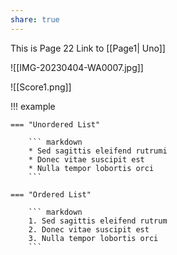 ```yaml
---
share: true
---
```

This is Page 22
Link to [[Page1| Uno]]

![[IMG-20230404-WA0007.jpg]]

![[Score1.png]]


!!! example

    === "Unordered List"

        ``` markdown
        * Sed sagittis eleifend rutrumi
        * Donec vitae suscipit est
        * Nulla tempor lobortis orci
        ```

    === "Ordered List"

        ``` markdown
        1. Sed sagittis eleifend rutrum
        2. Donec vitae suscipit est
        3. Nulla tempor lobortis orci
        ```
        